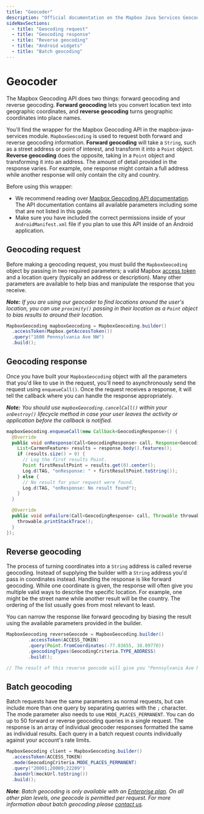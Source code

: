 ```yaml
---
title: "Geocoder"
description: "Official documentation on the Mapbox Java Services Geocoding API"
sideNavSections:
  - title: "Geocoding request"
  - title: "Geocoding response"
  - title: "Reverse geocoding"
  - title: "Android widgets"
  - title: "Batch geocoding"
---
```

# Geocoder

The Mapbox Geocoding API does two things: forward geocoding and reverse geocoding. **Forward geocoding** lets you convert location text into geographic coordinates, and **reverse geocoding** turns geographic coordinates into place names.

You'll find the wrapper for the Mapbox Geocoding API in the mapbox-java-services module. `MapboxGeocoding` is used to request both forward and reverse geocoding information. **Forward geocoding** will take a `String`, such as a street address or point of interest, and transform it into a `Point` object. **Reverse geocoding** does the opposite, taking in a `Point` object and transforming it into an address. The amount of detail provided in the response varies. For example, one response might contain a full address while another response will only contain the city and country.

Before using this wrapper:

- We recommend reading over [Mapbox Geocoding API documentation](https://www.mapbox.com/api-documentation/#geocoding). The API documentation contains all available parameters including some that are not listed in this guide.
- Make sure you have included the correct permissions inside of your `AndroidManifest.xml` file if you plan to use this API inside of an Android application.

## Geocoding request

Before making a geocoding request, you must build the `MapboxGeocoding` object by passing in two required parameters; a valid Mapbox [access token](https://www.mapbox.com/help/define-access-token/) and a location query (typically an address or description). Many other parameters are available to help bias and manipulate the response that you receive.

_**Note:** If you are using our geocoder to find locations around the user's location, you can use `proximity()` passing in their location as a `Point` object to bias results to around their location._

```java
MapboxGeocoding mapboxGeocoding = MapboxGeocoding.builder()
  .accessToken(Mapbox.getAccessToken())
  .query("1600 Pennsylvania Ave NW")
  .build();
```

## Geocoding response

Once you have built your `MapboxGeocoding` object with all the parameters that you'd like to use in the request, you'll need to asynchronously send the request using `enqueueCall()`. Once the request receives a response, it will tell the callback where you can handle the response appropriately.

_**Note:** You should use `mapboxGeocoding.cancelCall()` within your `onDestroy()` lifecycle method in case your user leaves the activity or application before the callback is notified._

```java
mapboxGeocoding.enqueueCall(new Callback<GeocodingResponse>() {
  @Override
  public void onResponse(Call<GeocodingResponse> call, Response<GeocodingResponse> response) {
    List<CarmenFeature> results = response.body().features();
    if (results.size() > 0) {
      // Log the first results Point.
      Point firstResultPoint = results.get(0).center();
      Log.d(TAG, "onResponse: " + firstResultPoint.toString());
    } else {
      // No result for your request were found.
      Log.d(TAG, "onResponse: No result found");
    }
  }

  @Override
  public void onFailure(Call<GeocodingResponse> call, Throwable throwable) {
    throwable.printStackTrace();
  }
});
```

## Reverse geocoding

The process of turning coordinates into a `String` address is called reverse geocoding. Instead of supplying the builder with a `String` address you'd pass in coordinates instead. Handling the response is like forward geocoding. While one coordinate is given, the response will often give you multiple valid ways to describe the specific location. For example, one might be the street name while another result will be the country. The ordering of the list usually goes from most relevant to least.

You can narrow the response like forward geocoding by biasing the result using the available parameters provided in the builder.

```java
MapboxGeocoding reverseGeocode = MapboxGeocoding.builder()
        .accessToken(ACCESS_TOKEN)
        .query(Point.fromCoordinates(-77.03655, 38.89770))
        .geocodingTypes(GeocodingCriteria.TYPE_ADDRESS)
        .build();

// The result of this reverse geocode will give you "Pennsylvania Ave NW"
```

## Batch geocoding

<!-- enterprise -->

Batch requests have the same parameters as normal requests, but can include more than one query by separating queries with the `;` character. The mode parameter also needs to use `MODE_PLACES_PERMANENT`. You can do up to 50 forward or reverse geocoding queries in a single request. The response is an array of individual geocoder responses formatted the same as individual results. Each query in a batch request counts individually against your account's rate limits.

```java
MapboxGeocoding client = MapboxGeocoding.builder()
  .accessToken(ACCESS_TOKEN)
  .mode(GeocodingCriteria.MODE_PLACES_PERMANENT)
  .query("20001;20009;22209")
  .baseUrl(mockUrl.toString())
  .build();
```

_**Note**: Batch geocoding is only available with an [Enterprise plan](https://www.mapbox.com/pricing/). On all other plan levels, one geocode is permitted per request. For more information about batch geocoding please [contact us](https://www.mapbox.com/contact/sales)._
